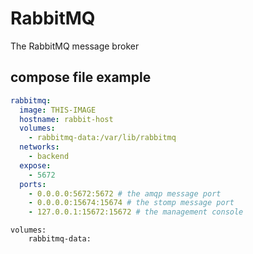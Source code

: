 # RabbitMQ

The RabbitMQ message broker

## compose file example

```yml
rabbitmq:
  image: THIS-IMAGE
  hostname: rabbit-host
  volumes:
    - rabbitmq-data:/var/lib/rabbitmq
  networks:
    - backend
  expose:
    - 5672
  ports:
    - 0.0.0.0:5672:5672 # the amqp message port
    - 0.0.0.0:15674:15674 # the stomp message port
    - 127.0.0.1:15672:15672 # the management console
```

```
volumes:
    rabbitmq-data:
```
